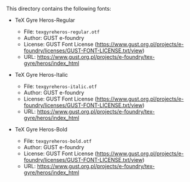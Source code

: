 This directory contains the following fonts:

* TeX Gyre Heros-Regular
  * File: `texgyreheros-regular.otf`
  * Author: GUST e-foundry
  * License: GUST Font License (https://www.gust.org.pl/projects/e-foundry/licenses/GUST-FONT-LICENSE.txt/view)
  * URL: https://www.gust.org.pl/projects/e-foundry/tex-gyre/heros/index_html

* TeX Gyre Heros-Italic
  * File: `texgyreheros-italic.otf`
  * Author: GUST e-foundry
  * License: GUST Font License (https://www.gust.org.pl/projects/e-foundry/licenses/GUST-FONT-LICENSE.txt/view)
  * URL: https://www.gust.org.pl/projects/e-foundry/tex-gyre/heros/index_html

* TeX Gyre Heros-Bold
  * File: `texgyreheros-bold.otf`
  * Author: GUST e-foundry
  * License: GUST Font License (https://www.gust.org.pl/projects/e-foundry/licenses/GUST-FONT-LICENSE.txt/view)
  * URL: https://www.gust.org.pl/projects/e-foundry/tex-gyre/heros/index_html
